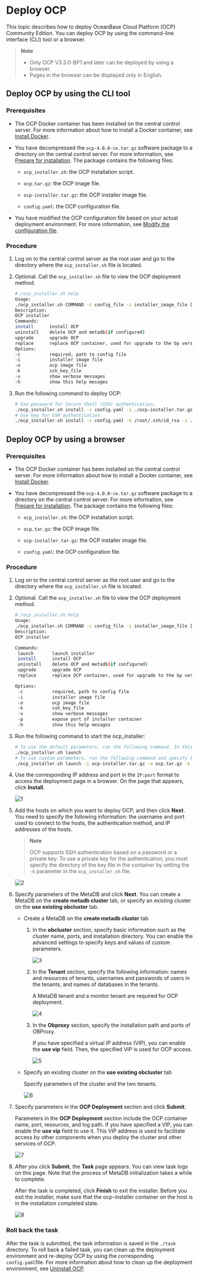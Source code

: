 # Deploy OCP

This topic describes how to deploy OceanBase Cloud Platform (OCP) Community Edition.
You can deploy OCP by using the command-line interface (CLI) tool or a browser.

> **Note**
>
> * Only OCP V3.3.0-BP1 and later can be deployed by using a browser.
> * Pages in the browser can be displayed only in English.

## Deploy OCP by using the CLI tool

### Prerequisites

* The OCP Docker container has been installed on the central control server. For more information about how to install a Docker container, see [Install Docker](9.deploy-appendix/1.install-docker.md).

* You have decompressed the `ocp-4.0.0-ce.tar.gz` software package to a directory on the central control server. For more information, see [Prepare for installation](4.installation-preparation.md). The package contains the following files:

  * `ocp_installer.sh`: the OCP installation script.

  * `ocp.tar.gz`: the OCP image file.

  * `ocp-installer.tar.gz`: the OCP installer image file.

  * `config.yaml`: the OCP configuration file.
* You have modified the OCP configuration file based on your actual deployment environment. For more information, see [Modify the configuration file](5.modify-conf-file.md).

### Procedure

1. Log on to the central control server as the root user and go to the directory where the `ocp_installer.sh` file is located.
2. Optional. Call the `ocp_installer.sh` file to view the OCP deployment method.

   ```bash
   #./ocp_installer.sh help
   Usage:
   ./ocp_installer.sh COMMAND -c config_file -i installer_image_file [-o ocp_image_file] [-k ssh_key_file] [-v] [-h]
   Description:
   OCP installer
   Commands:
   install      install OCP
   uninstall    delete OCP and metadb(if configured)
   upgrade      upgrade OCP
   replace      replace OCP container, used for upgrade to the bp version, or just restart
   Options:
   -c           required, path to config file
   -i           installer image file
   -o           ocp image file
   -k           ssh_key_file
   -v           show verbose messages
   -h           show this help mesages
   ```

3. Run the following command to deploy OCP:

   ```bash
   # Use password for Secure Shell (SSH) authentication.
   ./ocp_installer.sh install -c config.yaml -i ./ocp-installer.tar.gz -o ./ocp.tar.gz
   # Use key for SSH authentication.
   ./ocp_installer.sh install -c config.yaml -k /root/.ssh/id_rsa -i ./ocp-installer.tar.gz -o ./ocp.tar.gz
   ```

## Deploy OCP by using a browser

### Prerequisites

* The OCP Docker container has been installed on the central control server. For more information about how to install a Docker container, see [Install Docker](9.deploy-appendix/1.install-docker.md).

* You have decompressed the `ocp-4.0.0-ce.tar.gz` software package to a directory on the central control server. For more information, see [Prepare for installation](4.installation-preparation.md). The package contains the following files:

  * `ocp_installer.sh`: the OCP installation script.

  * `ocp.tar.gz`: the OCP image file.

  * `ocp-installer.tar.gz`: the OCP installer image file.

  * `config.yaml`: the OCP configuration file.

### Procedure

1. Log on to the central control server as the root user and go to the directory where the `ocp_installer.sh` file is located.
2. Optional. Call the `ocp_installer.sh` file to view the OCP deployment method.

   ```bash
   #./ocp_installer.sh help
   Usage:
   ./ocp_installer.sh COMMAND -c config_file -i installer_image_file [-o ocp_image_file] [-k ssh_key_file] [-v] [-h]
   Description:
   OCP installer

   Commands:
    launch       launch installer
    install      install OCP
    uninstall    delete OCP and metadb(if configured)
    upgrade      upgrade OCP
    replace      replace OCP container, used for upgrade to the bp version, or just restart

   Options:
    -c           required, path to config file
    -i           installer image file
    -o           ocp image file
    -k           ssh_key_file
    -v           show verbose messages
    -p           expose port of installer container
    -h           show this help mesages
   ```

3. Run the following command to start the ocp_installer:

   ```bash
   # To use the default parameters, run the following command. In this case, the image file in the current directory, id_rsa file of the current user, and Port 3000 are used.
   ./ocp_installer.sh launch
   # To use custom parameters, run the following command and specify the image file, key file, and port number.
   ./ocp_installer.sh launch -i ocp-installer.tar.gz -o ocp.tar.gz -k /root/.ssh/id_rsa -p 3000
   ```

4. Use the corresponding IP address and port in the `IP:port` format to access the deployment page in a browser. On the page that appears, click **Install**.

   ![1](https://obbusiness-private.oss-cn-shanghai.aliyuncs.com/doc/img/ocp/%E7%99%BB%E5%BD%95OCP.png)

5. Add the hosts on which you want to deploy OCP, and then click **Next**.
   You need to specify the following information: the username and port used to connect to the hosts, the authentication method, and IP addresses of the hosts.

   > **Note**
   >
   > OCP supports SSH authentication based on a password or a private key. To use a private key for the authentication, you must specify the directory of the key file in the container by setting the `-k` parameter in the `ocp_installer.sh` file.

   ![2](https://obbusiness-private.oss-cn-shanghai.aliyuncs.com/doc/img/ocp/%E6%B7%BB%E5%8A%A0%E4%B8%BB%E6%9C%BA.png)

6. Specify parameters of the MetaDB and click **Next**.
   You can create a MetaDB on the **create metadb cluster** tab, or specify an existing cluster on the **use existing obcluster** tab.

   * Create a MetaDB on the **create metadb cluster** tab

      1. In the **obcluster** section, specify basic information such as the cluster name, ports, and installation directory. You can enable the advanced settings to specify keys and values of custom parameters.

         ![3](https://obbusiness-private.oss-cn-shanghai.aliyuncs.com/doc/img/ocp/%E5%85%A8%E6%96%B0%E9%83%A8%E7%BD%B2.png)

      2. In the **Tenant** section, specify the following information: names and resources of tenants, usernames and passwords of users in the tenants, and names of databases in the tenants.

         A MetaDB tenant and a monitor tenant are required for OCP deployment.

         ![4](https://obbusiness-private.oss-cn-shanghai.aliyuncs.com/doc/img/ocp/%E7%A7%9F%E6%88%B7%E4%BF%A1%E6%81%AF.png)

      3. In the **Obproxy** section, specify the installation path and ports of OBProxy.

         If you have specified a virtual IP address (VIP), you can enable the **use vip** field. Then, the specified VIP is used for OCP access.

         ![5](https://obbusiness-private.oss-cn-shanghai.aliyuncs.com/doc/img/ocp/obproxy.png)

   * Specify an existing cluster on the **use existing obcluster** tab

      Specify parameters of the cluster and the two tenants.

      ![6](https://obbusiness-private.oss-cn-shanghai.aliyuncs.com/doc/img/ocp/%E4%BD%BF%E7%94%A8%E5%B7%B2%E6%9C%89%E9%9B%86%E7%BE%A4.png)

7. Specify parameters in the **OCP Deployment** section and click **Submit**.

   Parameters in the **OCP Deployment** section include the OCP container name, port, resources, and log path. If you have specified a VIP, you can enable the **use vip** field to use it. This VIP address is used to facilitate access by other components when you deploy the cluster and other services of OCP.

   ![7](https://obbusiness-private.oss-cn-shanghai.aliyuncs.com/doc/img/ocp/%E5%AE%89%E8%A3%85ocp.png)

8. After you click **Submit**, the **Task** page appears. You can view task logs on this page. Note that the process of MetaDB initialization takes a while to complete.

   After the task is completed, click **Finish** to exit the installer. Before you exit the installer, make sure that the ocp-installer container on the host is in the installation completed state.

   ![8](https://obbusiness-private.oss-cn-shanghai.aliyuncs.com/doc/img/ocp/%E6%8F%90%E4%BA%A4%E4%BB%BB%E5%8A%A1.png)

### Roll back the task

After the task is submitted, the task information is saved in the `./task` directory. To roll back a failed task, you can clean up the deployment environment and re-deploy OCP by using the corresponding `config.yaml`file. For more information about how to clean up the deployment environment, see [Uninstall OCP](9.deploy-appendix/2.uninstall-ocp.md).
